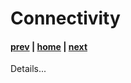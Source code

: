 # Connectivity

#### [prev](./topology.md) | [home](./welcome.md)  | [next](./routing.md)

Details...
